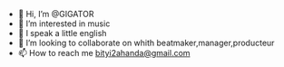 - 👋 Hi, I’m @GIGATOR
- 👀 I’m interested in music
- 🌱 I speak a little english
- 💞️ I’m looking to collaborate on whith beatmaker,manager,producteur
- 📫 How to reach me bityi2ahanda@gmail.com

<!---
GIGATOR/GIGATOR is a ✨ special ✨ repository because its `README.md` (this file) appears on your GitHub profile.
You can click the Preview link to take a look at your changes.
--->
